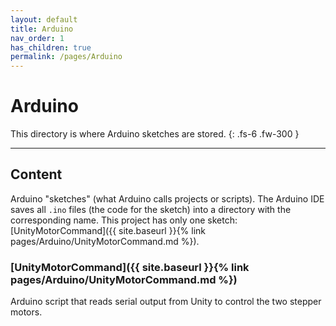 ```yaml
---
layout: default
title: Arduino
nav_order: 1
has_children: true
permalink: /pages/Arduino
---
```


# Arduino

This directory is where Arduino sketches are stored.
{: .fs-6 .fw-300 }

---

## Content

Arduino "sketches" (what Arduino calls projects or scripts). The Arduino IDE saves all `.ino` files (the code for the sketch) into a directory with the corresponding name. This project has only one sketch: [UnityMotorCommand]({{ site.baseurl }}{% link pages/Arduino/UnityMotorCommand.md %}).

### [UnityMotorCommand]({{ site.baseurl }}{% link pages/Arduino/UnityMotorCommand.md %})

Arduino script that reads serial output from Unity to control the two stepper motors.
